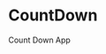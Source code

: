 # CountDown
 Count Down App
      
                   
                                                                                                 
                                                                                            
                                                                                               
                                                                                     
                                                                    
                                            
                         
                   
    
 
   
